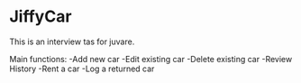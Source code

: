 ﻿# JiffyCar
This is an interview tas for juvare. 

Main functions:
-Add new car
-Edit existing car
-Delete existing car
-Review History
-Rent a car
-Log a returned car

